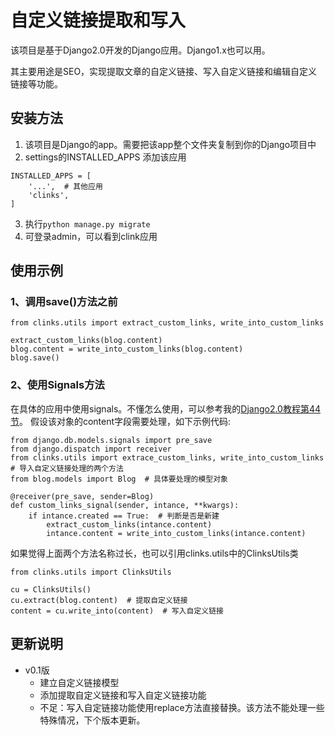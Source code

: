 # 自定义链接提取和写入
该项目是基于Django2.0开发的Django应用。Django1.x也可以用。

其主要用途是SEO，实现提取文章的自定义链接、写入自定义链接和编辑自定义链接等功能。


## 安装方法
1. 该项目是Django的app。需要把该app整个文件夹复制到你的Django项目中
2. settings的INSTALLED_APPS 添加该应用
```
INSTALLED_APPS = [
    '...',  # 其他应用
    'clinks',
]
```
3. 执行```python manage.py migrate```
4. 可登录admin，可以看到clink应用


## 使用示例
### 1、调用save()方法之前
```
from clinks.utils import extract_custom_links, write_into_custom_links

extract_custom_links(blog.content)
blog.content = write_into_custom_links(blog.content)
blog.save()
```

### 2、使用Signals方法
在具体的应用中使用signals。不懂怎么使用，可以参考我的[Django2.0教程第44节](https://www.bilibili.com/video/av42276162)。
假设该对象的content字段需要处理，如下示例代码:
```
from django.db.models.signals import pre_save
from django.dispatch import receiver
from clinks.utils import extrace_custom_links, write_into_custom_links  # 导入自定义链接处理的两个方法
from blog.models import Blog  # 具体要处理的模型对象

@receiver(pre_save, sender=Blog)
def custom_links_signal(sender, intance, **kwargs):
    if intance.created == True:  # 判断是否是新建
        extract_custom_links(intance.content)
        intance.content = write_into_custom_links(intance.content)
```

如果觉得上面两个方法名称过长，也可以引用clinks.utils中的ClinksUtils类
```
from clinks.utils import ClinksUtils

cu = ClinksUtils()
cu.extract(blog.content)  # 提取自定义链接
content = cu.write_into(content)  # 写入自定义链接
```


## 更新说明
- v0.1版
    - 建立自定义链接模型
    - 添加提取自定义链接和写入自定义链接功能
    - 不足：写入自定链接功能使用replace方法直接替换。该方法不能处理一些特殊情况，下个版本更新。